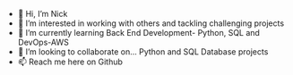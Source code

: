 - 👋 Hi, I’m Nick
- 👀 I’m interested in working with others and tackling challenging projects
- 🌱 I’m currently learning Back End Development- Python, SQL and DevOps-AWS
- 💞️ I’m looking to collaborate on... Python and SQL Database projects
- 📫 Reach me here on Github

<!---
sneah9/sneah9 is a ✨ special ✨ repository because its `README.md` (this file) appears on your GitHub profile.
You can click the Preview link to take a look at your changes.
--->
